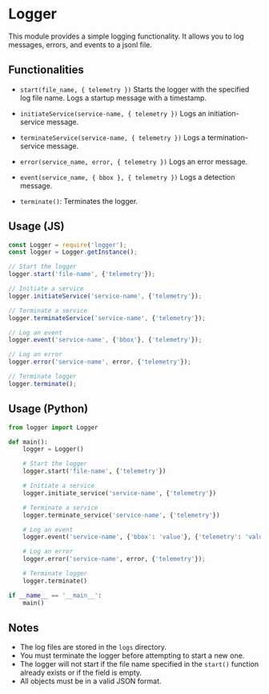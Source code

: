 # Logger

This module provides a simple logging functionality. It allows you to log messages, errors, and events to a jsonl file.

## Functionalities

- `start(file_name, { telemetry })` Starts the logger with the specified log file name. Logs a startup message with a timestamp.

- `initiateService(service-name, { telemetry })` Logs an initiation-service message.

- `terminateService(service-name, { telemetry })` Logs a termination-service message.

- `error(service_name, error, { telemetry })` Logs an error message.

- `event(service_name, { bbox }, { telemetry })` Logs a detection message.

- `terminate()`: Terminates the logger.


## Usage (JS)

```javascript
const Logger = require('logger');
const logger = Logger.getInstance();

// Start the logger
logger.start('file-name', {'telemetry'});

// Initiate a service
logger.initiateService('service-name', {'telemetry'});

// Terminate a service
logger.terminateService('service-name', {'telemetry'});

// Log an event
logger.event('service-name', {'bbox'}, {'telemetry'});

// Log an error
logger.error('service-name', error, {'telemetry'});

// Terminate logger
logger.terminate();
```


## Usage (Python)

```python
from logger import Logger

def main():
    logger = Logger()

    # Start the logger
    logger.start('file-name', {'telemetry'})

    # Initiate a service
    logger.initiate_service('service-name', {'telemetry'})

    # Terminate a service
    logger.terminate_service('service-name', {'telemetry'})

    # Log an event
    logger.event('service-name', {'bbox': 'value'}, {'telemetry': 'value'})

    # Log an error
    logger.error('service-name', error, {'telemetry'});

    # Terminate logger
    logger.terminate()

if __name__ == '__main__':
    main()
```

## Notes

- The log files are stored in the `logs` directory.
- You must terminate the logger before attempting to start a new one.
- The logger will not start if the file name specified in the `start()` function already exists or if the field is empty.
- All objects must be in a valid JSON format.